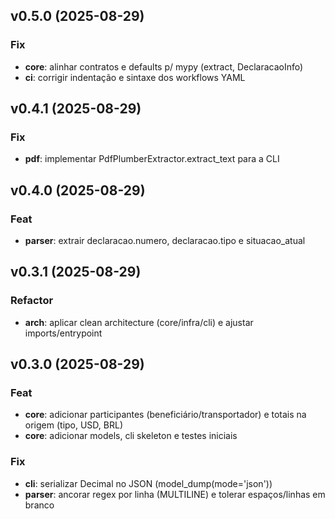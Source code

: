 ## v0.5.0 (2025-08-29)

### Fix

- **core**: alinhar contratos e defaults p/ mypy (extract, DeclaracaoInfo)
- **ci**: corrigir indentação e sintaxe dos workflows YAML

## v0.4.1 (2025-08-29)

### Fix

- **pdf**: implementar PdfPlumberExtractor.extract_text para a CLI

## v0.4.0 (2025-08-29)

### Feat

- **parser**: extrair declaracao.numero, declaracao.tipo e situacao_atual

## v0.3.1 (2025-08-29)

### Refactor

- **arch**: aplicar clean architecture (core/infra/cli) e ajustar imports/entrypoint

## v0.3.0 (2025-08-29)

### Feat

- **core**: adicionar participantes (beneficiário/transportador) e totais na origem (tipo, USD, BRL)
- **core**: adicionar models, cli skeleton e testes iniciais

### Fix

- **cli**: serializar Decimal no JSON (model_dump(mode='json'))
- **parser**: ancorar regex por linha (MULTILINE) e tolerar espaços/linhas em branco
